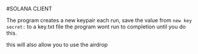 #SOLANA CLIENT

The program creates a new keypair each run, 
save the value from `new key secret:` to a key.txt file
the program wont run to completion until you do this.

this will also allow you to use the airdrop
